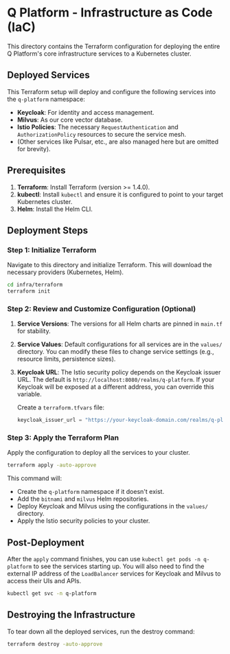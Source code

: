 # Q Platform - Infrastructure as Code (IaC)

This directory contains the Terraform configuration for deploying the entire Q Platform's core infrastructure services to a Kubernetes cluster.

## Deployed Services

This Terraform setup will deploy and configure the following services into the `q-platform` namespace:

-   **Keycloak**: For identity and access management.
-   **Milvus**: As our core vector database.
-   **Istio Policies**: The necessary `RequestAuthentication` and `AuthorizationPolicy` resources to secure the service mesh.
-   (Other services like Pulsar, etc., are also managed here but are omitted for brevity).

## Prerequisites

1.  **Terraform**: Install Terraform (version >= 1.4.0).
2.  **kubectl**: Install `kubectl` and ensure it is configured to point to your target Kubernetes cluster.
3.  **Helm**: Install the Helm CLI.

## Deployment Steps

### Step 1: Initialize Terraform

Navigate to this directory and initialize Terraform. This will download the necessary providers (Kubernetes, Helm).

```bash
cd infra/terraform
terraform init
```

### Step 2: Review and Customize Configuration (Optional)

1.  **Service Versions**: The versions for all Helm charts are pinned in `main.tf` for stability.
2.  **Service Values**: Default configurations for all services are in the `values/` directory. You can modify these files to change service settings (e.g., resource limits, persistence sizes).
3.  **Keycloak URL**: The Istio security policy depends on the Keycloak issuer URL. The default is `http://localhost:8080/realms/q-platform`. If your Keycloak will be exposed at a different address, you can override this variable.

    Create a `terraform.tfvars` file:
    ```tf
    keycloak_issuer_url = "https://your-keycloak-domain.com/realms/q-platform"
    ```

### Step 3: Apply the Terraform Plan

Apply the configuration to deploy all the services to your cluster.

```bash
terraform apply -auto-approve
```

This command will:
-   Create the `q-platform` namespace if it doesn't exist.
-   Add the `bitnami` and `milvus` Helm repositories.
-   Deploy Keycloak and Milvus using the configurations in the `values/` directory.
-   Apply the Istio security policies to your cluster.

## Post-Deployment

After the `apply` command finishes, you can use `kubectl get pods -n q-platform` to see the services starting up. You will also need to find the external IP address of the `LoadBalancer` services for Keycloak and Milvus to access their UIs and APIs.

```bash
kubectl get svc -n q-platform
```

## Destroying the Infrastructure

To tear down all the deployed services, run the destroy command:

```bash
terraform destroy -auto-approve
``` 
